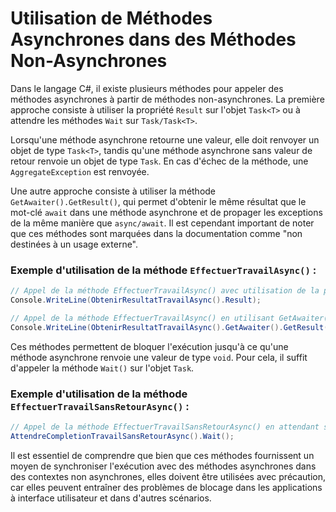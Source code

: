 # Utilisation de Méthodes Asynchrones dans des Méthodes Non-Asynchrones

Dans le langage C#, il existe plusieurs méthodes pour appeler des méthodes asynchrones à partir de méthodes non-asynchrones. La première approche consiste à utiliser la propriété `Result` sur l'objet `Task<T>` ou à attendre les méthodes `Wait` sur `Task/Task<T>`.

Lorsqu'une méthode asynchrone retourne une valeur, elle doit renvoyer un objet de type `Task<T>`, tandis qu'une méthode asynchrone sans valeur de retour renvoie un objet de type `Task`. En cas d'échec de la méthode, une `AggregateException` est renvoyée.

Une autre approche consiste à utiliser la méthode `GetAwaiter().GetResult()`, qui permet d'obtenir le même résultat que le mot-clé `await` dans une méthode asynchrone et de propager les exceptions de la même manière que `async/await`. Il est cependant important de noter que ces méthodes sont marquées dans la documentation comme "non destinées à un usage externe".

### Exemple d'utilisation de la méthode `EffectuerTravailAsync()` :

```csharp
// Appel de la méthode EffectuerTravailAsync() avec utilisation de la propriété Result
Console.WriteLine(ObtenirResultatTravailAsync().Result);

// Appel de la méthode EffectuerTravailAsync() en utilisant GetAwaiter().GetResult()
Console.WriteLine(ObtenirResultatTravailAsync().GetAwaiter().GetResult());
```

Ces méthodes permettent de bloquer l'exécution jusqu'à ce qu'une méthode asynchrone renvoie une valeur de type `void`. Pour cela, il suffit d'appeler la méthode `Wait()` sur l'objet `Task`.

### Exemple d'utilisation de la méthode `EffectuerTravailSansRetourAsync()` :

```csharp
// Appel de la méthode EffectuerTravailSansRetourAsync() en attendant sa complétion
AttendreCompletionTravailSansRetourAsync().Wait();
```

Il est essentiel de comprendre que bien que ces méthodes fournissent un moyen de synchroniser l'exécution avec des méthodes asynchrones dans des contextes non asynchrones, elles doivent être utilisées avec précaution, car elles peuvent entraîner des problèmes de blocage dans les applications à interface utilisateur et dans d'autres scénarios.